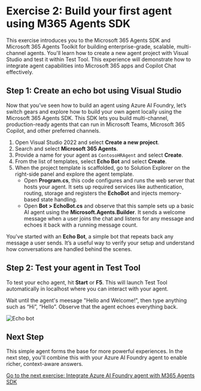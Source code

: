 # Exercise 2: Build your first agent using M365 Agents SDK

This exercise introduces you to the Microsoft 365 Agents SDK and Microsoft 365 Agents Toolkit for building enterprise-grade, scalable, multi-channel agents. You'll learn how to create a new agent project with Visual Studio and test it within Test Tool. This experience will demonstrate how to integrate agent capabilities into Microsoft 365 apps and Copilot Chat effectively.

## Step 1: Create an echo bot using Visual Studio

Now that you’ve seen how to build an agent using Azure AI Foundry, let’s switch gears and explore how to build your own agent locally using the Microsoft 365 Agents SDK. This SDK lets you build multi-channel, production-ready agents that can run in Microsoft Teams, Microsoft 365 Copilot, and other preferred channels.

1. Open Visual Studio 2022 and select **Create a new project**.
1. Search and select **Microsoft 365 Agents**.
1. Provide a name for your agent as `ContosoHRAgent` and select **Create**.  
1. From the list of templates, select **Echo Bot** and select **Create**.
1. When the project template is scaffolded, go to Solution Explorer on the right-side panel and explore the agent template.
    - Open **Program.cs**, this code configures and runs the web server that hosts your agent. It sets up required services like authentication, routing, storage and registers the **EchoBot** and injects memory-based state handling.
    - Open **Bot > EchoBot.cs** and observe that this sample sets up a basic AI agent using the **Microsoft.Agents.Builder**. It sends a welcome message when a user joins the chat and listens for any message and echoes it back with a running message count.

You've started with an **Echo Bot**, a simple bot that repeats back any message a user sends. It’s a useful way to verify your setup and understand how conversations are handled behind the scenes.

## Step 2: Test your agent in Test Tool

To test your echo agent, hit **Start** or **F5**. This will launch Test Tool automatically in localhost where you can interact with your agent.

Wait until the agent's meesage "Hello and Welcome!", then type anything such as “Hi”, “Hello”. Observe that the agent echoes everything back.

![Echo bot](https://github.com/user-attachments/assets/4562052d-856b-44d5-b2dd-27623d9bed11)

## Next Step

This simple agent forms the base for more powerful experiences. In the next step, you'll combine this with your Azure AI Foundry agent to enable richer, context-aware answers.

[Go to the next exercise: Integrate Azure AI Foundry agent with M365 Agents SDK](./exercise-3-integrate-foundry-agent-with-m365-agents-sdk.md)
